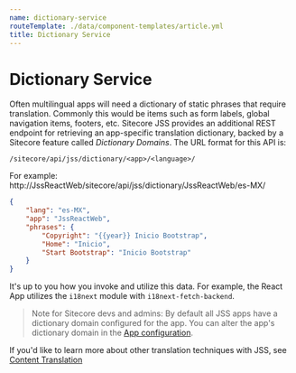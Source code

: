 ```yaml
---
name: dictionary-service
routeTemplate: ./data/component-templates/article.yml
title: Dictionary Service
---
```


# Dictionary Service

Often multilingual apps will need a dictionary of static phrases that require translation. Commonly this would be items such as form labels, global navigation items, footers, etc. Sitecore JSS provides an additional REST endpoint for retrieving an app-specific translation dictionary, backed by a Sitecore feature called *Dictionary Domains*. The URL format for this API is:

`/sitecore/api/jss/dictionary/<app>/<language>/`

For example:
http://JssReactWeb/sitecore/api/jss/dictionary/JssReactWeb/es-MX/

```json
{
    "lang": "es-MX",
    "app": "JssReactWeb",
    "phrases": {
        "Copyright": "{{year}} Inicio Bootstrap",
        "Home": "Inicio",
        "Start Bootstrap": "Inicio Bootstrap"
    }
}
```

It's up to you how you invoke and utilize this data. For example, the React App utilizes the `i18next` module with `i18next-fetch-backend`.

> Note for Sitecore devs and admins: By default all JSS apps have a dictionary domain configured for the app. You can alter the app's dictionary domain in the [App configuration](/docs/techniques/content-translation).

If you'd like to learn more about other translation techniques with JSS, see [Content Translation](/docs/techniques/content-translation)